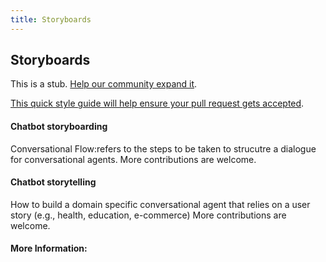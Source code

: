 ```yaml
---
title: Storyboards
---
```

## Storyboards

This is a stub. <a href='https://github.com/freecodecamp/guides/tree/master/src/pages/product-design/storyboards/index.md' target='_blank' rel='nofollow'>Help our community expand it</a>.

<a href='https://github.com/freecodecamp/guides/blob/master/README.md' target='_blank' rel='nofollow'>This quick style guide will help ensure your pull request gets accepted</a>.

<!-- The article goes here, in GitHub-flavored Markdown. Feel free to add YouTube videos, images, and CodePen/JSBin embeds  -->
#### Chatbot storyboarding
Conversational Flow:refers to the steps to be taken to strucutre a dialogue for conversational agents.
More contributions are welcome.

#### Chatbot storytelling
How to build a domain specific conversational agent that relies on a user story (e.g., health, education, e-commerce) 
More contributions are welcome.


#### More Information:
<!-- Please add any articles you think might be helpful to read before writing the article -->



